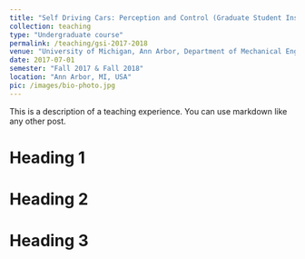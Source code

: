 ```yaml
---
title: "Self Driving Cars: Perception and Control (Graduate Student Instructor)"
collection: teaching
type: "Undergraduate course"
permalink: /teaching/gsi-2017-2018
venue: "University of Michigan, Ann Arbor, Department of Mechanical Engineering"
date: 2017-07-01
semester: "Fall 2017 & Fall 2018"
location: "Ann Arbor, MI, USA"
pic: /images/bio-photo.jpg
---
```


This is a description of a teaching experience. You can use markdown like any other post.

Heading 1
======

Heading 2
======

Heading 3
======

